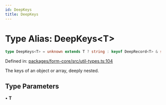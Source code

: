 ```yaml
---
id: DeepKeys
title: DeepKeys
---
```


<!-- DO NOT EDIT: this page is autogenerated from the type comments -->

# Type Alias: DeepKeys\<T\>

```ts
type DeepKeys<T> = unknown extends T ? string : keyof DeepRecord<T> & string;
```

Defined in: [packages/form-core/src/util-types.ts:104](https://github.com/TanStack/form/blob/main/packages/form-core/src/util-types.ts#L104)

The keys of an object or array, deeply nested.

## Type Parameters

• **T**
